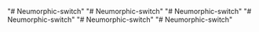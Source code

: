 "# Neumorphic-switch" 
"# Neumorphic-switch" 
"# Neumorphic-switch" 
"# Neumorphic-switch" 
"# Neumorphic-switch" 
"# Neumorphic-switch" 
